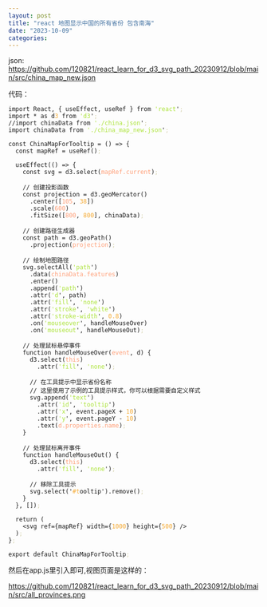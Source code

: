 ```yaml
---
layout: post
title: "react 地图显示中国的所有省份 包含南海"
date: "2023-10-09"
categories: 
---
```

<p>json: <a href="https://github.com/120821/react_learn_for_d3_svg_path_20230912/blob/main/src/china_map_new.json">https://github.com/120821/react_learn_for_d3_svg_path_20230912/blob/main/src/china_map_new.json</a></p>

<p>代码：</p>

<pre>
<code>import React, { useEffect, useRef } from <span style="color:#abe338">&#39;react</span>&#39;<span style="color:#d4d0ab">;</span>
import * as d<span style="color:#f5ab35">3</span> from <span style="color:#abe338">&#39;d3</span>&#39;<span style="color:#d4d0ab">;</span>
//import chinaData from <span style="color:#abe338">&#39;./china.json</span>&#39;<span style="color:#d4d0ab">;</span>
import chinaData from <span style="color:#abe338">&#39;./china_map_new.json</span>&#39;<span style="color:#d4d0ab">;</span>

const ChinaMapForTooltip = () =&gt; {
  const mapRef = useRef()<span style="color:#d4d0ab">;</span>

  useEffect(() =&gt; {
    const svg = d3.select(<span style="color:#ffa07a">mapRef.current</span>)<span style="color:#d4d0ab">;</span>

    // 创建投影函数
    const projection = d3.geoMercator()
      .center([<span style="color:#ffa07a">105</span>, <span style="color:#f5ab35">38</span>])
      .scale(<span style="color:#ffa07a">600</span>)
      .fitSize([<span style="color:#ffa07a">800</span>, <span style="color:#f5ab35">800</span>], chinaData)<span style="color:#d4d0ab">;</span>

    // 创建路径生成器
    const path = d3.geoPath()
      .projection(<span style="color:#ffa07a">projection</span>)<span style="color:#d4d0ab">;</span>

    // 绘制地图路径
    svg.selectAll(<span style="color:#abe338">&#39;path</span>&#39;)
      .data(<span style="color:#ffa07a">chinaData.features</span>)
      .enter()
      .append(<span style="color:#abe338">&#39;path</span>&#39;)
      .attr(<span style="color:#abe338">&#39;d</span>&#39;, path)
      .attr(<span style="color:#abe338">&#39;fill</span>&#39;, <span style="color:#abe338">&#39;none</span>&#39;)
      .attr(<span style="color:#abe338">&#39;stroke</span>&#39;, <span style="color:#abe338">&#39;white</span>&#39;)
      .attr(<span style="color:#abe338">&#39;stroke-width</span>&#39;, <span style="color:#f5ab35">0.8</span>)
      .on(<span style="color:#abe338">&#39;mouseover</span>&#39;, handleMouseOver)
      .on(<span style="color:#abe338">&#39;mouseout</span>&#39;, handleMouseOut)<span style="color:#d4d0ab">;</span>

    // 处理鼠标悬停事件
    function handleMouseOver(<span style="color:#ffa07a">event</span>, d) {
      d3.select(<span style="color:#ffa07a">this</span>)
        .attr(<span style="color:#abe338">&#39;fill</span>&#39;, <span style="color:#abe338">&#39;none</span>&#39;)<span style="color:#d4d0ab">;</span>

      // 在工具提示中显示省份名称
      // 这里使用了示例的工具提示样式，你可以根据需要自定义样式
      svg.append(<span style="color:#abe338">&#39;text</span>&#39;)
        .attr(<span style="color:#abe338">&#39;id</span>&#39;, <span style="color:#abe338">&#39;tooltip</span>&#39;)
        .attr(<span style="color:#abe338">&#39;x</span>&#39;, event.pageX + <span style="color:#f5ab35">10</span>)
        .attr(<span style="color:#abe338">&#39;y</span>&#39;, event.pageY - <span style="color:#f5ab35">10</span>)
        .text(<span style="color:#ffa07a">d.properties.name</span>)<span style="color:#d4d0ab">;</span>
    }

    // 处理鼠标离开事件
    function handleMouseOut() {
      d3.select(<span style="color:#ffa07a">this</span>)
        .attr(<span style="color:#abe338">&#39;fill</span>&#39;, <span style="color:#abe338">&#39;none</span>&#39;)<span style="color:#d4d0ab">;</span>

      // 移除工具提示
      svg.select(&#39;<span style="color:#f5ab35">#t</span>ooltip&#39;).remove()<span style="color:#d4d0ab">;</span>
    }
  }, [])<span style="color:#d4d0ab">;</span>

  return (
    &lt;svg ref={mapRef} width={<span style="color:#f5ab35">1000</span>} height={<span style="color:#f5ab35">500</span>} /&gt;
  )<span style="color:#d4d0ab">;</span>
}<span style="color:#d4d0ab">;</span>

export default ChinaMapForTooltip<span style="color:#d4d0ab">;</span>
</code></pre>

<p>然后在app.js里引入即可,视图页面是这样的：</p>

<p><a href="https://github.com/120821/react_learn_for_d3_svg_path_20230912/blob/main/src/all_provinces.png">https://github.com/120821/react_learn_for_d3_svg_path_20230912/blob/main/src/all_provinces.png</a></p>

